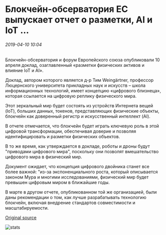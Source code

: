 # Блокчейн-обсерватория ЕС выпускает отчет о разметки, AI и IoT ...

###### 2019-04-10 10:04

Блокчейн-обсерватория и форум Европейского союза опубликовали 10 апреля доклад, озаглавленный «разметки физических активов и влияние IoT и AI».

Доклад, автором которого является д-р Тим Weingärtner, профессор Люцернского университета прикладных наук и искусств – школа информационных технологий, имеет концепцию «цифрового близнеца», которая ссылается на цифровую реплику физического мира.

Этот зеркальный мир будет состоять из устройств Интернета вещей (IoT), больших данных, токенов, представляющих физические объекты, блокчейн как доверенный регистр и искусственный интеллект (AI).

В отчете отмечается, что блокчейн будет играть ключевую роль в этой цифровой трансформации, обеспечивая доверие и позволяя идентифицировать и разметки физических объектов.

В то же время, как утверждается в докладе, роботы и дроны будут "приводами цифрового мира", поскольку они позволят вмешательство цифрового мира в физический мир.

Документ ожидает, что концепция цифрового двойника станет все более важной: "из-за экспоненциального роста, который описывается законом Мура и многими исследованиями, физический мир будет превышен цифровым миром в ближайшие годы.

В марте в другом отчете, опубликованном той же организацией, были даны рекомендации о том, как лучше разрабатывать технологию блокчейн, включая внедрение стандартов совместимости и масштабируемости.

[Original source](https://cointelegraph.com/news/eu-blockchain-observatory-releases-report-on-tokenization-ai-and-iot)

![stats](https://c.statcounter.com/11760860/0/a89fa40b/1/ "stats")